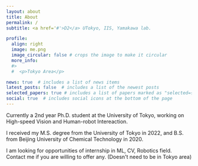 ```yaml
---
layout: about
title: About
permalink: /
subtitle: <a href='#'>D2</a> UTokyo, IIS, Yamakawa lab.

profile:
  align: right
  image: me.png
  image_circular: false # crops the image to make it circular
  more_info: 
  #>
  #  <p>Tokyo Area</p>

news: true  # includes a list of news items
latest_posts: false  # includes a list of the newest posts
selected_papers: true # includes a list of papers marked as "selected={true}"
social: true  # includes social icons at the bottom of the page
---
```


Currently a 2nd year Ph.D. student at the University of Tokyo, working on High-speed Vision and Human-robot Intereaction.

I received my M.S. degree from the University of Tokyo in 2022, and B.S. from Beijing University of Chemical Technology in 2020.

I am looking for opportunities of internship in ML, CV, Robotics field. Contact me if you are willing to offer any. (Doesn't need to be in Tokyo area) 


<!-- Write your biography here. Tell the world about yourself. Link to your favorite [subreddit](http://reddit.com). You can put a picture in, too. The code is already in, just name your picture `prof_pic.jpg` and put it in the `img/` folder.

Put your address / P.O. box / other info right below your picture. You can also disable any of these elements by editing `profile` property of the YAML header of your `_pages/about.md`. Edit `_bibliography/papers.bib` and Jekyll will render your [publications page](/al-folio/publications/) automatically.

Link to your social media connections, too. This theme is set up to use [Font Awesome icons](https://fontawesome.com/) and [Academicons](https://jpswalsh.github.io/academicons/), like the ones below. Add your Facebook, Twitter, LinkedIn, Google Scholar, or just disable all of them. -->